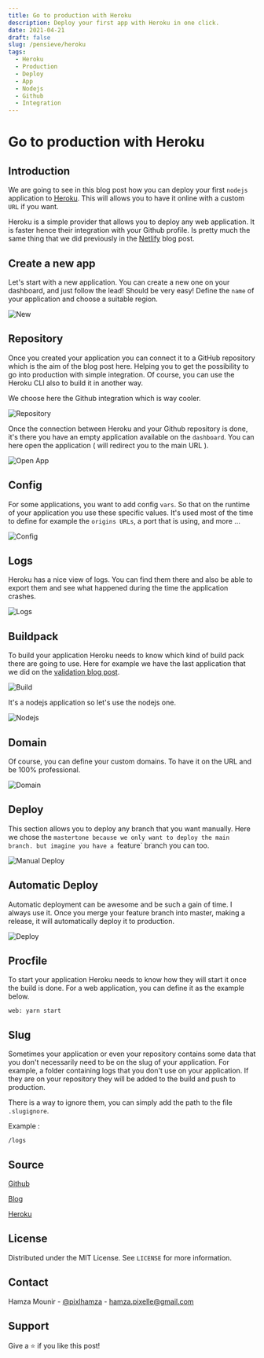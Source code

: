 ```yaml
---
title: Go to production with Heroku
description: Deploy your first app with Heroku in one click.
date: 2021-04-21
draft: false
slug: /pensieve/heroku
tags:
  - Heroku
  - Production
  - Deploy
  - App
  - Nodejs
  - Github
  - Integration
---
```


# Go to production with Heroku

## Introduction

We are going to see in this blog post how you can deploy your first `nodejs` application to [Heroku](https://www.heroku.com/). This will allows you to have it online with a custom `URL` if you want.

Heroku is a simple provider that allows you to deploy any web application. It is faster hence their integration with your Github profile. Is pretty much the same thing that we did previously in the [Netlify](https://hmounir.com/pensieve/netlify) blog post.

## Create a new app

Let's start with a new application. You can create a new one on your dashboard, and just follow the lead! Should be very easy! Define the `name` of your application and choose a suitable region.

![New](./images/new.png)

## Repository

Once you created your application you can connect it to a GitHub repository which is the aim of the blog post here. Helping you to get the possibility to go into production with simple integration. Of course, you can use the Heroku CLI also to build it in another way.

We choose here the Github integration which is way cooler.

![Repository](./images/repo.png)

Once the connection between Heroku and your Github repository is done, it's there you have an empty application available on the `dashboard`. You can here open the application ( will redirect you to the main URL ).

![Open App](./images/openApp.png)

## Config

For some applications, you want to add config `vars`. So that on the runtime of your application you use these specific values. It's used most of the time to define for example the `origins URLs`, a port that is using, and more ...

![Config](./images/config.png)

## Logs

Heroku has a nice view of logs. You can find them there and also be able to export them and see what happened during the time the application crashes.

![Logs](./images/logs.png)

## Buildpack

To build your application Heroku needs to know which kind of build pack there are going to use. Here for example we have the last application that we did on the [validation blog post](https://hmounir.com/pensieve/validation).

![Build](./images/build.png)

It's a nodejs application so let's use the nodejs one.

![Nodejs](./images/nodejs.png)

## Domain

Of course, you can define your custom domains. To have it on the URL and be 100% professional.

![Domain](./images/domain.png)

## Deploy

This section allows you to deploy any branch that you want manually. Here we chose the `mastertone because we only want to deploy the main branch. but imagine you have a `feature` branch you can too.

![Manual Deploy](./images/manual.png)

## Automatic Deploy

Automatic deployment can be awesome and be such a gain of time. I always use it. Once you merge your feature branch into master, making a release, it will automatically deploy it to production.

![Deploy](./images/deploy.png)

## Procfile

To start your application Heroku needs to know how they will start it once the build is done. For a web application, you can define it as the example below.

```shell
web: yarn start
```

## Slug

Sometimes your application or even your repository contains some data that you don't necessarily need to be on the slug of your application. For example, a folder containing logs that you don't use on your application. If they are on your repository they will be added to the build and push to production.

There is a way to ignore them, you can simply add the path to the file `.slugignore`.

Example :

```shell
/logs
```

## Source

[Github](https://github.com/hamzaPixl/blog-posts/tree/posts/heroku)

[Blog](https://hmounir.com/pensieve/heroku)

[Heroku](https://www.heroku.com/home)

## License

Distributed under the MIT License. See `LICENSE` for more information.

## Contact

Hamza Mounir - [@pixlhamza](https://twitter.com/pixlhamza) - hamza.pixelle@gmail.com

## Support

Give a ⭐️ if you like this post!
